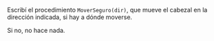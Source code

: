 Escribí el procedimiento `MoverSeguro(dir)`, que mueve el cabezal en la dirección indicada, si hay a dónde moverse. 

Si no, no hace nada.